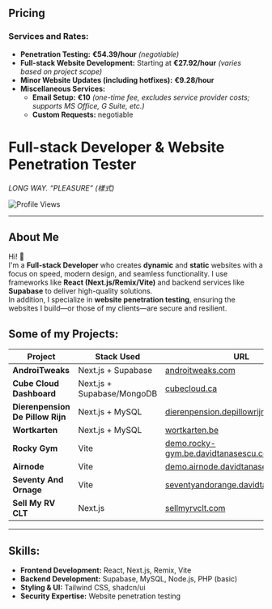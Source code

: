 ## Pricing  
### **Services and Rates:**  

- **Penetration Testing:** **€54.39/hour** _(negotiable)_  
- **Full-stack Website Development:** Starting at **€27.92/hour** _(varies based on project scope)_  
- **Minor Website Updates (including hotfixes):** **€9.28/hour**  
- **Miscellaneous Services:**  
  - **Email Setup:** **€10** _(one-time fee, excludes service provider costs; supports MS Office, G Suite, etc.)_
  - **Custom Requests:** negotiable


# **Full-stack Developer & Website Penetration Tester**  
*_LONG WAY. “PLEASURE” (樣式)_*  

![Profile Views](https://komarev.com/ghpvc/?username=alm0stethical)

---

## About Me
Hi! 👋  
I'm a **Full-stack Developer** who creates **dynamic** and **static** websites with a focus on speed, modern design, and seamless functionality. I use frameworks like **React (Next.js/Remix/Vite)** and backend services like **Supabase** to deliver high-quality solutions.  
In addition, I specialize in **website penetration testing**, ensuring the websites I build—or those of my clients—are secure and resilient.



## Some of my Projects:

| Project                                   | Stack Used                  | URL                                                 |
|-------------------------------------------|-----------------------------|-----------------------------------------------------|
| **AndroiTweaks**                          | Next.js + Supabase          | [androitweaks.com](https://androitweaks.com/)       |
| **Cube Cloud Dashboard**                  | Next.js + Supabase/MongoDB  | [cubecloud.ca](https://cubecloud.ca/)          |
| **Dierenpension De Pillow Rijn**          | Next.js + MySQL             | [dierenpension.depillowrijn.be](https://dierenpension.depillowrijn.be/) |
| **Wortkarten**                            | Next.js + MySQL             | [wortkarten.be](https://wortkarten.be/)             |
| **Rocky Gym**                        | Vite                        | [demo.rocky-gym.be.davidtanasescu.com](https://demo.rocky-gym.be.davidtanasescu.com/) |
| **Airnode**                          | Vite                        | [demo.airnode.davidtanasescu.com](https://demo.airnode.davidtanasescu.com/) |
| **Seventy And Ornage**                          | Vite                        | [seventyandorange.davidtanasescu.com](https://seventyandorange.davidtanasescu.com/) |
| **Sell My RV CLT**                        | Next.js                     | [sellmyrvclt.com](https://sellmyrvclt.com/)         |

---

## Skills:
- **Frontend Development:** React, Next.js, Remix, Vite  
- **Backend Development:** Supabase, MySQL, Node.js, PHP (basic)  
- **Styling & UI:** Tailwind CSS, shadcn/ui  
- **Security Expertise:** Website penetration testing  
